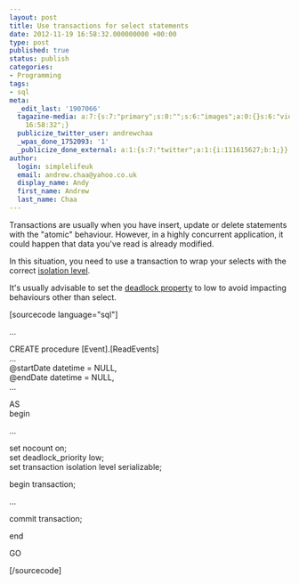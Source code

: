 ```yaml
---
layout: post
title: Use transactions for select statements
date: 2012-11-19 16:58:32.000000000 +00:00
type: post
published: true
status: publish
categories:
- Programming
tags:
- sql
meta:
  _edit_last: '1907066'
  tagazine-media: a:7:{s:7:"primary";s:0:"";s:6:"images";a:0:{}s:6:"videos";a:0:{}s:11:"image_count";i:0;s:6:"author";s:7:"1907066";s:7:"blog_id";s:7:"1833431";s:9:"mod_stamp";s:19:"2012-11-19
    16:58:32";}
  publicize_twitter_user: andrewchaa
  _wpas_done_1752093: '1'
  _publicize_done_external: a:1:{s:7:"twitter";a:1:{i:111615627;b:1;}}
author:
  login: simplelifeuk
  email: andrew.chaa@yahoo.co.uk
  display_name: Andy
  first_name: Andrew
  last_name: Chaa
---
```

<p>Transactions are usually when you have insert, update or delete statements with the "atomic" behaviour. However, in a highly concurrent application, it could happen that data you've read is already modified.</p>
<p>In this situation, you need to use a transaction to wrap your selects with the correct <a href="http://msdn.microsoft.com/en-us/library/ms173763(v=sql.100).aspx">isolation level</a>. </p>
<p>It's usually advisable to set the <a href="http://msdn.microsoft.com/en-us/library/ms186736.aspx">deadlock property</a> to low to avoid impacting behaviours other than select.</p>
<p>[sourcecode language="sql"]</p>
<p>...</p>
<p>CREATE procedure [Event].[ReadEvents]<br />
...<br />
  @startDate datetime = NULL,<br />
  @endDate datetime = NULL,<br />
...</p>
<p>  AS<br />
begin</p>
<p>...</p>
<p>  set nocount on;<br />
  set deadlock_priority low;<br />
  set transaction isolation level serializable;</p>
<p>  begin transaction;</p>
<p>...</p>
<p>commit transaction;    </p>
<p>end</p>
<p>GO</p>
<p>[/sourcecode]</p>
